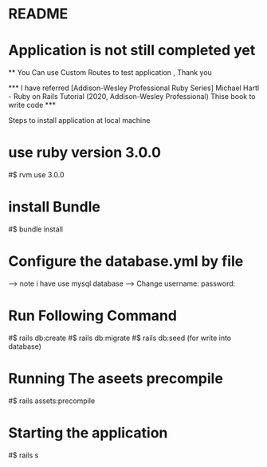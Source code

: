 # README
# Application is not still completed yet 

** You Can use Custom Routes to test application , Thank you

*** I have referred [Addison-Wesley Professional Ruby Series] Michael Hartl - Ruby on Rails Tutorial (2020, Addison-Wesley Professional) Thise book to write code ***



Steps to install application at local machine

# use ruby version 3.0.0
#$ rvm use 3.0.0
# install Bundle
#$ bundle install
# Configure the database.yml by file
--> note i have use mysql database 
--> Change 
    username: 
    password:
# Run Following Command
#$ rails db:create
#$ rails db:migrate
#$ rails db:seed (for write into database)    
# Running The aseets precompile
#$ rails assets:precompile

# Starting the application
#$ rails s




